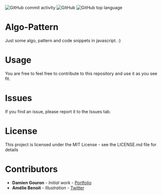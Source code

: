 <div>
  <img alt="GitHub commit activity" src="https://img.shields.io/github/commit-activity/m/DGouron/Algo-Pattern?style=flat-square">
  <img alt="GitHub" src="https://img.shields.io/github/license/DGouron/Algo-Pattern?style=flat-square">
  <img alt="GitHub top language" src="https://img.shields.io/github/languages/top/DGouron/Algo-Pattern?style=flat-square">
</div>


# Algo-Pattern

Just some algo, pattern and code snippets in javascript. :)

# Usage

You are free to feel free to contribute to this repository and use it as you see fit.

# Issues

If you find an issue, please report it to the Issues tab.

# License

This project is licensed under the MIT License - see the LICENSE.md file for details

# Contributors

- **Damien Gouron** - _Initial work_ - [Portfolio](https://dgouron.fr/)
- **Amélie Benoit** - _Illustration_ - [Twitter](https://twitter.com/AmelieBenoit33/)
